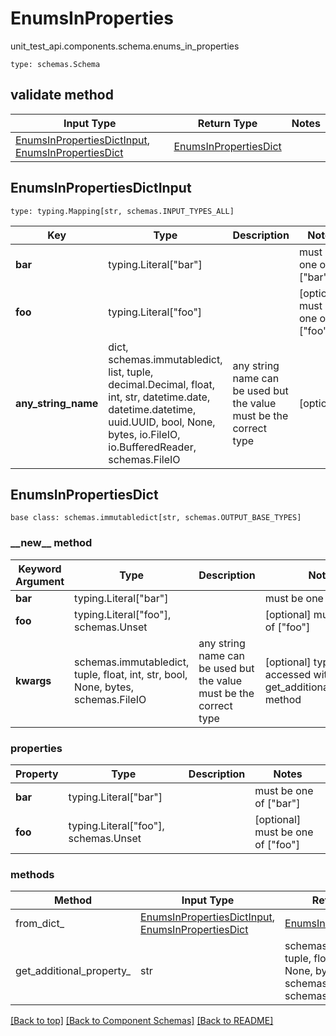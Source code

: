 # EnumsInProperties
unit_test_api.components.schema.enums_in_properties
```
type: schemas.Schema
```

## validate method
Input Type | Return Type | Notes
------------ | ------------- | -------------
[EnumsInPropertiesDictInput](#enumsinpropertiesdictinput), [EnumsInPropertiesDict](#enumsinpropertiesdict) | [EnumsInPropertiesDict](#enumsinpropertiesdict) |

## EnumsInPropertiesDictInput
```
type: typing.Mapping[str, schemas.INPUT_TYPES_ALL]
```
Key | Type |  Description | Notes
------------ | ------------- | ------------- | -------------
**bar** | typing.Literal["bar"] |  | must be one of ["bar"]
**foo** | typing.Literal["foo"] |  | [optional] must be one of ["foo"]
**any_string_name** | dict, schemas.immutabledict, list, tuple, decimal.Decimal, float, int, str, datetime.date, datetime.datetime, uuid.UUID, bool, None, bytes, io.FileIO, io.BufferedReader, schemas.FileIO | any string name can be used but the value must be the correct type | [optional]

## EnumsInPropertiesDict
```
base class: schemas.immutabledict[str, schemas.OUTPUT_BASE_TYPES]

```
### &lowbar;&lowbar;new&lowbar;&lowbar; method
Keyword Argument | Type | Description | Notes
---------------- | ---- | ----------- | -----
**bar** | typing.Literal["bar"] |  | must be one of ["bar"]
**foo** | typing.Literal["foo"], schemas.Unset |  | [optional] must be one of ["foo"]
**kwargs** | schemas.immutabledict, tuple, float, int, str, bool, None, bytes, schemas.FileIO | any string name can be used but the value must be the correct type | [optional] typed value is accessed with the get_additional_property_ method

### properties
Property | Type | Description | Notes
-------- | ---- | ----------- | -----
**bar** | typing.Literal["bar"] |  | must be one of ["bar"]
**foo** | typing.Literal["foo"], schemas.Unset |  | [optional] must be one of ["foo"]

### methods
Method | Input Type | Return Type | Notes
------ | ---------- | ----------- | ------
from_dict_ | [EnumsInPropertiesDictInput](#enumsinpropertiesdictinput), [EnumsInPropertiesDict](#enumsinpropertiesdict) | [EnumsInPropertiesDict](#enumsinpropertiesdict) | a constructor
get_additional_property_ | str | schemas.immutabledict, tuple, float, int, str, bool, None, bytes, schemas.FileIO, schemas.Unset }} | provides type safety for additional properties

[[Back to top]](#top) [[Back to Component Schemas]](../../../README.md#Component-Schemas) [[Back to README]](../../../README.md)
